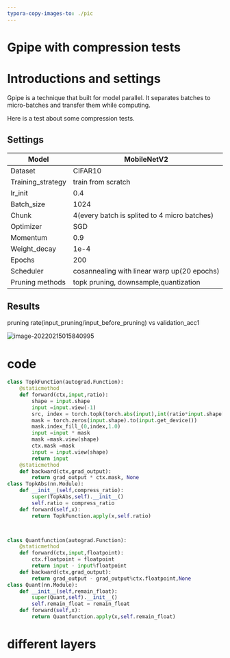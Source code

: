 ```yaml
---
typora-copy-images-to: ./pic
---
```


# Gpipe with compression tests

# Introductions and settings

Gpipe is a technique that built for model parallel. It separates batches to micro-batches and transfer them while computing.

Here is a test about some compression tests.

## Settings

| Model             | MobileNetV2                                  |
| ----------------- | -------------------------------------------- |
| Dataset           | CIFAR10                                      |
| Training_strategy | train from scratch                           |
| lr_init           | 0.4                                          |
| Batch_size        | 1024                                         |
| Chunk             | 4(every batch is splited to 4 micro batches) |
| Optimizer         | SGD                                          |
| Momentum          | 0.9                                          |
| Weight_decay      | 1e-4                                         |
| Epochs            | 200                                          |
| Scheduler         | cosannealing with linear warp up(20 epochs)  |
| Pruning methods   | topk pruning, downsample,quantization        |

## Results



pruning rate(input_pruning/input_before_pruning) vs validation_acc1

![image-20220215015840995](/Users/catbeta/Documents/research/gpipe_test/pic/image-20220215015840995.png)

# code

```python
class TopkFunction(autograd.Function):
    @staticmethod
    def forward(ctx,input,ratio):
        shape = input.shape
        input =input.view(-1)
        src, index = torch.topk(torch.abs(input),int(ratio*input.shape[0]))
        mask = torch.zeros(input.shape).to(input.get_device())
        mask.index_fill_(0,index,1.0)
        input =input * mask
        mask =mask.view(shape)
        ctx.mask =mask
        input = input.view(shape)
        return input
    @staticmethod
    def backward(ctx,grad_output):
        return grad_output * ctx.mask, None
class TopkAbs(nn.Module):
    def __init__(self,compress_ratio):
        super(TopkAbs,self).__init__()
        self.ratio = compress_ratio
    def forward(self,x):
        return TopkFunction.apply(x,self.ratio)



class Quantfunction(autograd.Function):
    @staticmethod
    def forward(ctx,input,floatpoint):
        ctx.floatpoint = floatpoint
        return input - input%floatpoint
    def backward(ctx,grad_output):
        return grad_output - grad_output%ctx.floatpoint,None
class Quant(nn.Module):
    def __init__(self,remain_float):
        super(Quant,self).__init__()  
        self.remain_float = remain_float
    def forward(self,x):
        return Quantfunction.apply(x,self.remain_float)
```

# different layers

